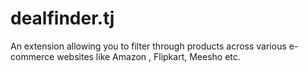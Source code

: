 # dealfinder.tj
An extension allowing you to filter through products across various  e-commerce websites like Amazon , Flipkart, Meesho etc.
